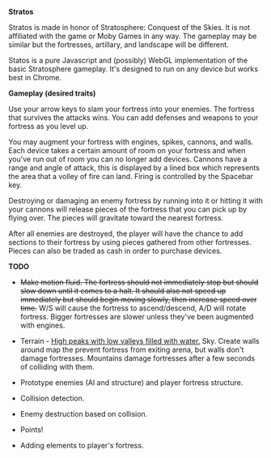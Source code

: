 **Stratos**

Stratos is made in honor of Stratosphere: Conquest of the Skies. It is not affiliated with the game or Moby Games in any way. 
The gameplay may be similar but the fortresses, artillary, and landscape will be different.

Statos is a pure Javascript and (possibly) WebGL implementation of the basic Stratosphere gameplay. It's designed to run on any device but works best in Chrome.

**Gameplay (desired traits)**

Use your arrow keys to slam your fortress into your enemies. The fortress that survives the attacks wins. You can add defenses and weapons to your fortress as you level up.

You may augment your fortress with engines, spikes, cannons, and walls. Each device takes a certain amount of room on your fortress and when you've run out of room you can no longer add devices. Cannons have a range and angle of attack, this is displayed by a lined box which represents the area that a volley of fire can land. Firing is controlled by the Spacebar key.

Destroying or damaging an enemy fortress by running into it or hitting it with your cannons will release pieces of the fortress that you can pick up by flying over. The pieces will gravitate toward the nearest fortress. 

After all enemies are destroyed, the player will have the chance to add sections to their fortress by using pieces gathered from other fortresses. Pieces can also be traded as cash in order to purchase devices.

**TODO**

* ~~Make motion fluid. The fortress should not immediately stop but should slow down until it comes to a halt. It should also not speed up immediately but should begin moving slowly, then increase speed over time.~~ W/S will cause the fortress to ascend/descend, A/D will rotate fortress. Bigger fortresses are slower unless they've been augmented with engines.

* Terrain - [High peaks with low valleys filled with water.](http://www.mobygames.com/images/shots/l/29259-stratosphere-conquest-of-the-skies-windows-screenshot-as-soon.jpg) Sky. Create walls around map the prevent fortress from exiting arena, but walls don't damage fortresses. Mountains damage fortresses after a few seconds of colliding with them.

* Prototype enemies (AI and structure) and player fortress structure. 

* Collision detection.

* Enemy destruction based on collision.

* Points!

* Adding elements to player's fortress.
